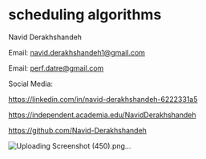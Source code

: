 # scheduling algorithms

 Navid Derakhshandeh
 
Email: navid.derakhshandeh1@gmail.com

Email: perf.datre@gmail.com

Social Media:

https://linkedin.com/in/navid-derakhshandeh-6222331a5

https://independent.academia.edu/NavidDerakhshandeh

https://github.com/Navid-Derakhshandeh

![Uploading Screenshot (450).png…]()



